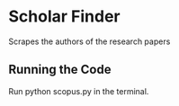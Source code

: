 # Scholar Finder
Scrapes the authors of the research papers

## Running the Code
Run python scopus.py in the terminal.
